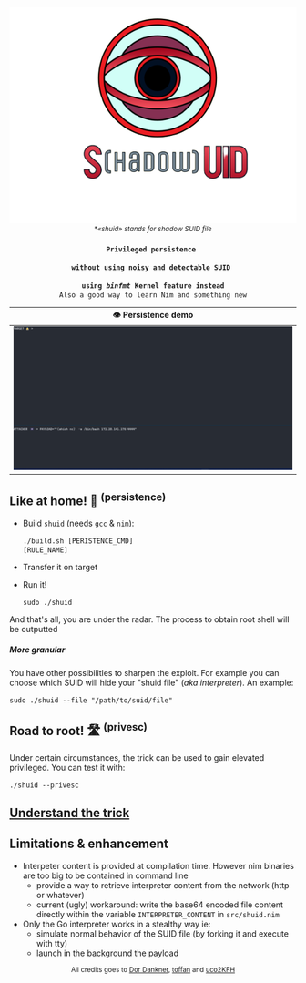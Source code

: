 <div align=center>
<img src=./img/icon2.png>
<sup>*<i>«shuid» stands for shadow SUID file</i></sup>
<pre><code><strong>Privileged persistence 
<br>without using noisy and detectable SUID 
<br>using <i>binfmt</i> Kernel feature instead</strong>
Also a good way to learn Nim and something new
</code></pre>
</div>

|👁️ Persistence demo|
|:---:| 
|![demo](img/shuid-demo.gif)|

## Like at home! 🏡 <sup>(persistence)</sup>

* Build `shuid` (needs `gcc` & `nim`):<br><pre><code>./build.sh [PERISTENCE_CMD] [RULE_NAME]</code></pre>

* Transfer it on target
* Run it!<br><pre><code>sudo ./shuid</code></pre>

And that's all, you are under the radar. The process to obtain root shell will be outputted 

##### More granular

You have other possibilitles to sharpen the exploit. For example you can choose which SUID will hide your "shuid file" (*aka interpreter*).
An example:
```shell
sudo ./shuid --file "/path/to/suid/file"
```

## Road to root! 🛣 <sup>(privesc)</sup>

Under certain circumstances, the trick can be used to gain elevated privileged. You can test it with:

```shell
./shuid --privesc
```

## [Understand the trick](TRICK.md)

## Limitations & enhancement
* Interpeter content is provided at compilation time. However nim binaries are too big to be contained in command line
  * provide a way to retrieve interpreter content from the network (http or whatever)
  * current (ugly) workaround: write the base64 encoded file content directly within the variable `INTERPRETER_CONTENT` in `src/shuid.nim`
* Only the Go interpreter works in a stealthy way ie:
  * simulate normal behavior of the SUID file (by forking it and execute with tty)
  * launch in the background the payload


<div align=center>
<sup>
All credits goes to <a href= https://github.com/Sentinel-One/shadowsuid/>Dor Dankner</a>, <a href= https://github.com/toffan/binfmt_misc>toffan</a> and <a href= https://www.hackthebox.com/home/users/profile/590762>uco2KFH</a> 
</sup>
</div>

